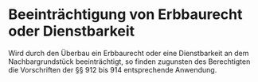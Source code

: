 # Beeinträchtigung von Erbbaurecht oder Dienstbarkeit

Wird durch den Überbau ein Erbbaurecht oder eine Dienstbarkeit an dem Nachbargrundstück beeinträchtigt, so finden zugunsten des Berechtigten die Vorschriften der §§ 912 bis 914 entsprechende Anwendung.